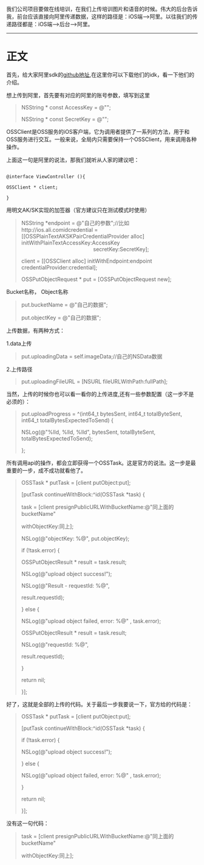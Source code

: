 我们公司项目要做在线培训，在我们上传培训图片和语音的时候。伟大的后台告诉我，前台应该直接向阿里传递数据，这样的路径是：iOS端—>阿里。以往我们的传递路径都是：iOS端—>后台—>阿里。

* * *

# 正文

首先，给大家阿里sdk的[github地址](https://link.jianshu.com?t=https://github.com/sunyunfei/aliyun-oss-ios-sdk.git),在这里你可以下载他们的idk，看一下他们的介绍。

想上传到阿里，首先要有对应的阿里的账号参数，填写到这里

> NSString * const AccessKey = @"";
> 
> NSString * const SecretKey = @"";

OSSClient是OSS服务的iOS客户端，它为调用者提供了一系列的方法，用于和OSS服务进行交互。一般来说，全局内只需要保持一个OSSClient，用来调用各种操作。

上面这一句是阿里的说法，那我们就听从人家的建议吧：

```

@interface ViewController (){

OSSClient * client;

}

```

用明文AK/SK实现的加签器（官方建议只在测试模式时使用）

> NSString *endpoint = @"自己的参数";//比如http://ios.ali.comidcredential = [[OSSPlainTextAKSKPairCredentialProvider alloc] initWithPlainTextAccessKey:AccessKey                                                                                                     secretKey:SecretKey];
> 
> client = [[OSSClient alloc] initWithEndpoint:endpoint credentialProvider:credential];
> 
> OSSPutObjectRequest * put = [OSSPutObjectRequest new];

Bucket名称， Object名称

> put.bucketName = @"自己的数据";
> 
> put.objectKey = @"自己的数据";

上传数据，有两种方式：

1.data上传

> put.uploadingData = self.imageData;//自己的NSData数据

2.上传路径

> put.uploadingFileURL = [NSURL fileURLWithPath:fullPath];

当然，上传的时候你也可以看一看你的上传进度,还有一些参数配置（这一步不是必须的）：

> put.uploadProgress = ^(int64_t bytesSent, int64_t totalByteSent, int64_t totalBytesExpectedToSend) {
> 
> NSLog(@"%lld, %lld, %lld", bytesSent, totalByteSent, totalBytesExpectedToSend);
> 
> };

所有调用api的操作，都会立即获得一个OSSTask。这是官方的说法。这一步是最重要的一步，成不成功就看他了。

> OSSTask * putTask = [client putObject:put];
> 
> [putTask continueWithBlock:^id(OSSTask *task) {
> 
> task = [client presignPublicURLWithBucketName:@"同上面的bucketName"
> 
> withObjectKey:同上];
> 
> NSLog(@"objectKey: %@", put.objectKey);
> 
> if (!task.error) {
> 
> OSSPutObjectResult * result = task.result;
> 
> NSLog(@"upload object success!");
> 
> NSLog(@"Result - requestId: %@",
> 
> result.requestId);
> 
> } else {
> 
> NSLog(@"upload object failed, error: %@" , task.error);
> 
> OSSPutObjectResult * result = task.result;
> 
> NSLog(@"requestId: %@",
> 
> result.requestId);
> 
> }
> 
> return nil;
> 
> }];

好了，这就是全部的上传的代码。关于最后一步我要说一下，官方给的代码是：

> OSSTask * putTask = [client putObject:put];
> 
> [putTask continueWithBlock:^id(OSSTask *task) {
> 
> if (!task.error) {
> 
> NSLog(@"upload object success!");
> 
> } else {
> 
> NSLog(@"upload object failed, error: %@" , task.error);
> 
> }
> 
> return nil;
> 
> }];

没有这一句代码：

> task = [client presignPublicURLWithBucketName:@"同上面的bucketName"
> 
> withObjectKey:同上];


